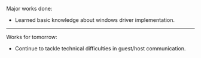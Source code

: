 Major works done:
  * Learned basic knowledge about windows driver implementation.

---

Works for tomorrow:
  * Continue to tackle technical difficulties in guest/host communication.